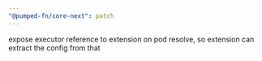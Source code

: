 ```yaml
---
"@pumped-fn/core-next": patch
---
```


expose executor reference to extension on pod resolve, so extension can extract the config from that
